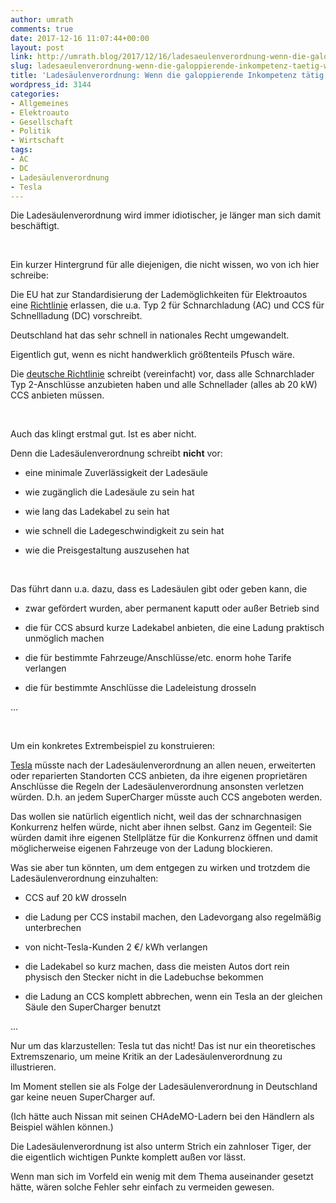 ```yaml
---
author: umrath
comments: true
date: 2017-12-16 11:07:44+00:00
layout: post
link: http://umrath.blog/2017/12/16/ladesaeulenverordnung-wenn-die-galoppierende-inkompetenz-taetig-wird/
slug: ladesaeulenverordnung-wenn-die-galoppierende-inkompetenz-taetig-wird
title: 'Ladesäulenverordnung: Wenn die galoppierende Inkompetenz tätig wird'
wordpress_id: 3144
categories:
- Allgemeines
- Elektroauto
- Gesellschaft
- Politik
- Wirtschaft
tags:
- AC
- DC
- Ladesäulenverordnung
- Tesla
---
```





Die Ladesäulenverordnung wird immer idiotischer, je länger man sich damit beschäftigt.










 










Ein kurzer Hintergrund für alle diejenigen, die nicht wissen, wo von ich hier schreibe:










Die EU hat zur Standardisierung der Lademöglichkeiten für Elektroautos eine [Richtlinie](http://eur-lex.europa.eu/legal-content/DE/TXT/PDF/?uri=CELEX:32014L0094) erlassen, die u.a. Typ 2 für Schnarchladung (AC) und CCS für Schnellladung (DC) vorschreibt.










Deutschland hat das sehr schnell in nationales Recht umgewandelt.




Eigentlich gut, wenn es nicht handwerklich größtenteils Pfusch wäre.










Die [deutsche Richtlinie](https://www.buzer.de/s1.htm?g=Lades%C3%A4ulenverordnung&f=1) schreibt (vereinfacht) vor, dass alle Schnarchlader Typ 2-Anschlüsse anzubieten haben und alle Schnellader (alles ab 20 kW) CCS anbieten müssen.










 










Auch das klingt erstmal gut. Ist es aber nicht.













Denn die Ladesäulenverordnung schreibt **nicht** vor:










- eine minimale Zuverlässigkeit der Ladesäule










- wie zugänglich die Ladesäule zu sein hat










- wie lang das Ladekabel zu sein hat










- wie schnell die Ladegeschwindigkeit zu sein hat










- wie die Preisgestaltung auszusehen hat










 










Das führt dann u.a. dazu, dass es Ladesäulen gibt oder geben kann, die










- zwar gefördert wurden, aber permanent kaputt oder außer Betrieb sind










- die für CCS absurd kurze Ladekabel anbieten, die eine Ladung praktisch unmöglich machen










- die für bestimmte Fahrzeuge/Anschlüsse/etc. enorm hohe Tarife verlangen










- die für bestimmte Anschlüsse die Ladeleistung drosseln










...










 










Um ein konkretes Extrembeispiel zu konstruieren:










[Tesla](https://www.tesla.com/de_DE/?redirect=no) müsste nach der Ladesäulenverordnung an allen neuen, erweiterten oder reparierten Standorten CCS anbieten, da ihre eigenen proprietären Anschlüsse die Regeln der Ladesäulenverordnung ansonsten verletzen würden. D.h. an jedem SuperCharger müsste auch CCS angeboten werden.




Das wollen sie natürlich eigentlich nicht, weil das der schnarchnasigen Konkurrenz helfen würde, nicht aber ihnen selbst. Ganz im Gegenteil: Sie würden damit ihre eigenen Stellplätze für die Konkurrenz öffnen und damit möglicherweise eigenen Fahrzeuge von der Ladung blockieren.










Was sie aber tun könnten, um dem entgegen zu wirken und trotzdem die Ladesäulenverordnung einzuhalten:




- CCS auf 20 kW drosseln




- die Ladung per CCS instabil machen, den Ladevorgang also regelmäßig unterbrechen




- von nicht-Tesla-Kunden 2 €/ kWh verlangen




- die Ladekabel so kurz machen, dass die meisten Autos dort rein physisch den Stecker nicht in die Ladebuchse bekommen




- die Ladung an CCS komplett abbrechen, wenn ein Tesla an der gleichen Säule den SuperCharger benutzt




...







Nur um das klarzustellen: Tesla tut das nicht! Das ist nur ein theoretisches Extremszenario, um meine Kritik an der Ladesäulenverordnung zu illustrieren.




Im Moment stellen sie als Folge der Ladesäulenverordnung in Deutschland gar keine neuen SuperCharger auf.




(Ich hätte auch Nissan mit seinen CHAdeMO-Ladern bei den Händlern als Beispiel wählen können.)







Die Ladesäulenverordnung ist also unterm Strich ein zahnloser Tiger, der die eigentlich wichtigen Punkte komplett außen vor lässt.




Wenn man sich im Vorfeld ein wenig mit dem Thema auseinander gesetzt hätte, wären solche Fehler sehr einfach zu vermeiden gewesen.
